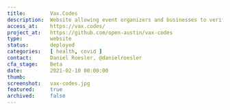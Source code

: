 ```yaml
---
title:        Vax.Codes
description:  Website allowing event organizers and businesses to verify that someone has received a Covid-19 vaccine by scanning a QR code issued by an approved health organization.
access_at:    https://vax.codes/
project_at:   https://github.com/open-austin/vax-codes
type:         website
status:       deployed
categories:   [ health, covid ]
contact:      Daniel Roesler, @danielroesler
cfa_stage:    Beta
date:         2021-02-10 00:00:00
thumb:
screenshot:   vax-codes.jpg
featured:     true
archived:     false
---
```

